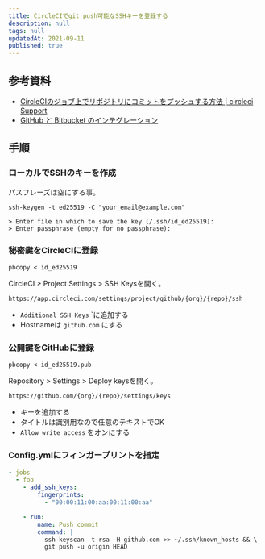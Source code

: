 ```yaml
---
title: CircleCIでgit push可能なSSHキーを登録する
description: null
tags: null
updatedAt: 2021-09-11
published: true
---
```


## 参考資料

- [CircleCIのジョブ上でリポジトリにコミットをプッシュする方法 \| circleci Support](https://support.circleci.com/hc/ja/articles/360018860473-CircleCI%E3%81%AE%E3%82%B8%E3%83%A7%E3%83%96%E4%B8%8A%E3%81%A7%E3%83%AA%E3%83%9D%E3%82%B8%E3%83%88%E3%83%AA%E3%81%AB%E3%82%B3%E3%83%9F%E3%83%83%E3%83%88%E3%82%92%E3%83%97%E3%83%83%E3%82%B7%E3%83%A5%E3%81%99%E3%82%8B%E6%96%B9%E6%B3%95)
- [GitHub と Bitbucket のインテグレーション](https://circleci.com/docs/ja/2.0/gh-bb-integration/)

## 手順

### ローカルでSSHのキーを作成

パスフレーズは空にする事。

```shell
ssh-keygen -t ed25519 -C "your_email@example.com"

> Enter file in which to save the key (/.ssh/id_ed25519): 
> Enter passphrase (empty for no passphrase): 
```

### 秘密鍵をCircleCIに登録

```shell
pbcopy < id_ed25519
```

CircleCI > Project Settings > SSH Keysを開く。

`https://app.circleci.com/settings/project/github/{org}/{repo}/ssh`

- `Additional SSH Keys` `に追加する
- Hostnameは `github.com` にする

### 公開鍵をGitHubに登録

```shell
pbcopy < id_ed25519.pub
```

Repository > Settings > Deploy keysを開く。

`https://github.com/{org}/{repo}/settings/keys`

- キーを追加する
- タイトルは識別用なので任意のテキストでOK
- `Allow write access` をオンにする

### Config.ymlにフィンガープリントを指定

```yml
- jobs
  - foo
    - add_ssh_keys:
        fingerprints:
          - "00:00:11:00:aa:00:11:00:aa"

    - run:
        name: Push commit
        command: |
          ssh-keyscan -t rsa -H github.com >> ~/.ssh/known_hosts && \
          git push -u origin HEAD
